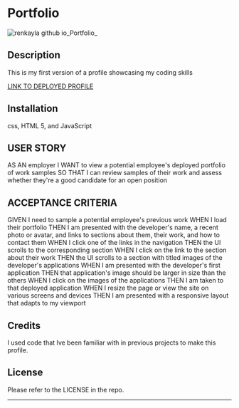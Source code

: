 # Portfolio

![renkayla github io_Portfolio_](https://user-images.githubusercontent.com/116777951/223300243-571259d5-22bb-4030-98f5-bca2ac39efcd.png)


## Description

This is my first version of a profile showcasing my coding skills

[LINK TO DEPLOYED PROFILE](https://renkayla.github.io/Portfolio/)


## Installation

css, HTML 5, and JavaScript
 



## USER STORY
AS AN employer
I WANT to view a potential employee's deployed portfolio of work samples
SO THAT I can review samples of their work and assess whether they're a good candidate for an open position

## ACCEPTANCE CRITERIA
GIVEN I need to sample a potential employee's previous work
WHEN I load their portfolio
THEN I am presented with the developer's name, a recent photo or avatar, and links to sections about them, their work, and how to contact them
WHEN I click one of the links in the navigation
THEN the UI scrolls to the corresponding section
WHEN I click on the link to the section about their work
THEN the UI scrolls to a section with titled images of the developer's applications
WHEN I am presented with the developer's first application
THEN that application's image should be larger in size than the others
WHEN I click on the images of the applications
THEN I am taken to that deployed application
WHEN I resize the page or view the site on various screens and devices
THEN I am presented with a responsive layout that adapts to my viewport


## Credits

  I used code that Ive been familiar with in previous projects to make this profile.

## License

Please refer to the LICENSE in the repo.

---
